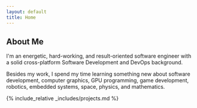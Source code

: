 ```yaml
---
layout: default
title: Home
---
```


## About Me

I'm an energetic, hard-working, and result-oriented software engineer with a solid cross-platform Software Development and DevOps background.

Besides my work, I spend my time learning something new about software development, computer graphics, GPU programming, game development, robotics, embedded systems, space, physics, and mathematics.

{% include_relative _includes/projects.md %}
